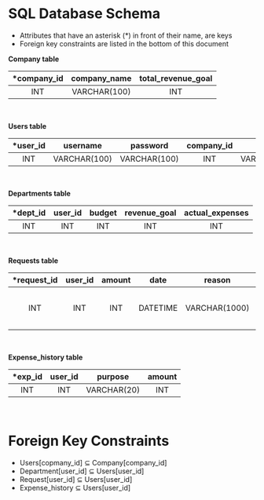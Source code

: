 # SQL Database Schema
* Attributes that have an asterisk (*) in front of their name, are keys
* Foreign key constraints are listed in the bottom of this document

**Company table**

| *company_id | company_name | total_revenue_goal |
|:----------:|:------------:|:------------------:|
|     INT    | VARCHAR(100) |         INT        |
<br>

**Users table**

| *user_id |   username   |   password   | company_id |     role     |
|:-------:|:------------:|:------------:|:----------:|:------------:|
|   INT   | VARCHAR(100) | VARCHAR(100) |     INT    | VARCHAR(100) |
<br>

**Departments table**

| *dept_id | user_id | budget | revenue_goal | actual_expenses |
|:-------:|:-------:|:------:|:------------:|:---------------:|
|   INT   |   INT   |   INT  |      INT     |       INT       |
<br>

**Requests table**

| *request_id | user_id | amount | date |     reason    |                  status                  |
|:----------:|:-------:|:------:|:----:|:-------------:|:----------------------------------------:|
|     INT    |   INT   |   INT  |  DATETIME | VARCHAR(1000) | ENUM = {in_progress, accepted, declined} |
<br>

**Expense_history table**

| *exp_id | user_id |   purpose   | amount |
|:------:|:-------:|:-----------:|:------:|
|   INT  |   INT   | VARCHAR(20) |   INT  |
<br>

# Foreign Key Constraints

* Users[copmany_id] ⊆ Company[company_id]
* Department[user_id] ⊆ Users[user_id]
* Request[user_id] ⊆ Users[user_id]
* Expense_history ⊆ Users[user_id]
